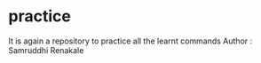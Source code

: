 # practice
It is again a repository to practice all the learnt commands
Author : Samruddhi Renakale
